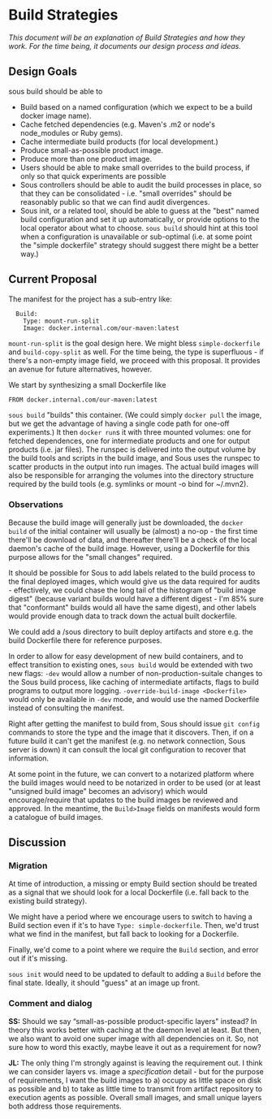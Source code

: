 # Build Strategies

*This document will be an explanation of Build Strategies and how they work.
For the time being,
it documents our design process and ideas.*

## Design Goals

sous build should be able to

* Build based on a named configuration
  (which we expect to be a build docker image name).
* Cache fetched dependencies
  (e.g. Maven's .m2 or node's node_modules or Ruby gems).
* Cache intermediate build products
  (for local development.)
* Produce small-as-possible product image.
* Produce more than one product image.
* Users should be able to make small overrides to the build process,
  if only so that quick experiments are possible
* Sous controllers should be able to audit the build processes in place,
  so that they can be consolidated -
  i.e. "small overrides" should be reasonably public so that we can find audit divergences.
* Sous init, or a related tool,
  should be able to guess at the "best" named build configuration
  and set it up automatically, or provide options to the local operator
  about what to choose.
  `sous build` should hint at this tool
  when a configuration is unavailable or sub-optimal
  (i.e. at some point the "simple dockerfile" strategy should suggest there might be a better way.)


## Current Proposal

The manifest for the project has a sub-entry like:
```
  Build:
    Type: mount-run-split
    Image: docker.internal.com/our-maven:latest
```

`mount-run-split` is the goal design here.
We might bless `simple-dockerfile` and `build-copy-split` as well.
For the time being, the type is superfluous - if there's
a non-empty image field, we proceed with this proposal.
It provides an avenue for future alternatives,
however.

We start by synthesizing a small Dockerfile like
```
FROM docker.internal.com/our-maven:latest
```
`sous build` "builds" this container.
(We could simply `docker pull` the image,
but we get the advantage
of having a single code path for one-off experiments.)
It then `docker run`s it with three mounted volumes:
one for fetched dependences,
one for intermediate products
and one for output products (i.e. jar files).
The runspec is delivered into the output volume
by the build tools and scripts in the build image,
and Sous uses the runspec to scatter products in the output into run images.
The actual build images will also be responsible
for arranging the volumes into the directory structure
required by the build tools
(e.g. symlinks or mount -o bind for ~/.mvn2).

### Observations

Because the build image will generally just be downloaded,
the `docker build` of the initial container will usually be (almost) a no-op -
the first time there'll be download of data,
and thereafter there'll be a check of the local daemon's cache of the build image.
However, using a Dockerfile for this purpose allows for the "small changes" required.

It should be possible for Sous
to add labels related to the build process
to the final deployed images,
which would give us the data required for audits -
effectively, we could chase the long tail of the histogram
of "build image digest"
(because variant builds would have a different digest -
I'm 85% sure that "conformant" builds would all have the same digest),
and other labels would provide enough data
to track down the actual built dockerfile.

We could add a /sous directory to built deploy artifacts
and store e.g. the build Dockerfile there for reference purposes.

In order to allow for easy development of new build containers,
and to effect transition to existing ones,
`sous build` would be extended with two new flags:
`-dev` would allow a number of non-production-suitale changes
to the Sous build process, like
caching of intermediate artifacts,
flags to build programs to output more logging.
`-override-build-image <Dockerfile>`
would only be available in `-dev` mode,
and would use the named Dockerfile
instead of consulting the manifest.

Right after getting the manifest to build from,
Sous should issue `git config` commands to store
the type and
the image
that it discovers.
Then, if on a future build it can't get the manifest
(e.g. no network connection, Sous server is down)
it can consult the local git configuration
to recover that information.

At some point in the future,
we can convert to a notarized platform
where the build images would need to be notarized
in order to be used
(or at least "unsigned build image" becomes an advisory)
which would encourage/require
that updates to the build images be reviewed and approved.
In the meantime, the `Build>Image` fields on manifests
would form a catalogue of build images.

## Discussion

### Migration

At time of introduction, a missing or empty Build section should be treated as
a signal that we should look for a local Dockerfile
(i.e. fall back to the existing build strategy).

We might have a period where we encourage users to switch
to having a Build section
even if it's to have `Type: simple-dockerfile`.
Then, we'd trust what we find in the manifest,
but fall back to looking for a Dockerfile.

Finally, we'd come to a point where we require the `Build` section,
and error out if it's missing.

`sous init` would need to be updated to default to adding a `Build`
before the final state.
Ideally, it should "guess" at an image up front.


### Comment and dialog

**SS:** Should we say “small-as-possible product-specific layers" instead? In
theory this works better with caching at the daemon level at least. But then,
we also want to avoid one super image with all dependencies on it. So, not sure
how to word this exactly, maybe leave it out as a requirement for now?

**JL:** The only thing I'm strongly against
is leaving the requirement out.
I think we can consider layers vs. image a *specification* detail -
but for the purpose of requirements,
I want the build images to
a) occupy as little space on disk as possible and
b) to take as little time to transmit
from artifact repository
to execution agents
as possible.
Overall small images,
and small unique layers both address those requirements.
